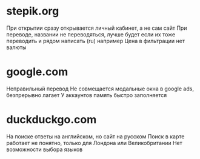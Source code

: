 # stepik.org
При открытии сразу открывается личный кабинет, а не сам сайт
При переводе, названии не переводяться, лучше будет если их тоже переводить и рядом написать (ru) например
Цена в фильтрации нет валюты

# google.com
Неправильный перевод
Не совмещается модальные окна в google ads, безпрерывно лагает
У аккаунтов память быстро заполняется

# duckduckgo.com
На поиске ответы на английском, но сайт на русском
Поиск в карте работает не понятно, только для Лондона или Великобритании
Нет возможности выбора языков
